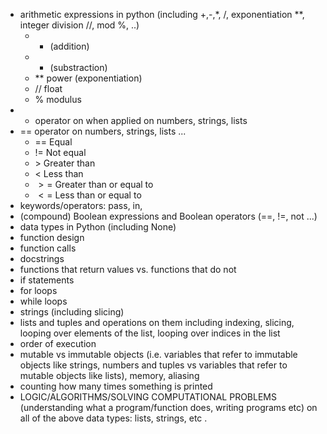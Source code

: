 - arithmetic expressions in python (including +,-,*, /, exponentiation **, integer division //, mod %, ..)
	- + (addition)
	- - (substraction)
	- ** power (exponentiation)
	- // float
	- % modulus
- + operator on when applied on numbers, strings, lists
- == operator on numbers, strings, lists ...
	- == Equal
	- != Not equal
	- $>$ Greater than
	- $<$ Less than
	- $>=$ Greater than or equal to
	- $<=$ Less than or equal to
- keywords/operators: pass, in,
- (compound) Boolean expressions and Boolean operators (==, !=, not ...)
- data types in Python (including None)
- function design
- function calls
- docstrings
- functions that return values vs. functions that do not
- if statements
- for loops
- while loops
- strings (including slicing)
- lists and tuples and operations on them including indexing, slicing, looping over elements of the list, looping over indices in the list
- order of execution
- mutable vs immutable objects (i.e. variables that refer to immutable objects like strings, numbers and tuples vs variables that refer to mutable objects like lists), memory, aliasing
- counting how many times something is printed
- LOGIC/ALGORITHMS/SOLVING COMPUTATIONAL PROBLEMS (understanding what a program/function does, writing programs etc) on all of the above data types: lists,  strings,  etc .